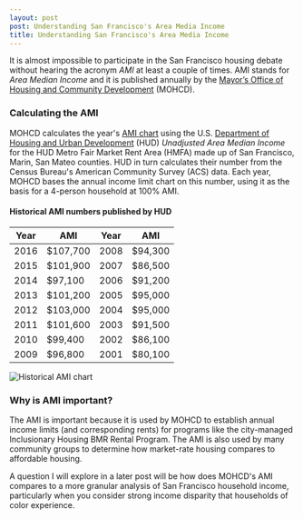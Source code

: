 ```yaml
---
layout: post
post: Understanding San Francisco's Area Media Income
title: Understanding San Francisco's Area Media Income
---
```


It is almost impossible to participate in the San Francisco housing debate without hearing the acronym *AMI* at least a couple of times. AMI stands for *Area Median Income* and it is published annually by the [Mayor’s Office of Housing and Community Development](http://sfmohcd.org/) (MOHCD).

### Calculating the AMI

MOHCD calculates the year's [AMI chart](http://sfmohcd.org/sites/default/files/Documents/MOH/2016_AMI_IncomeLimits-SanFranHMFA.pdf) using the U.S. [Department of Housing and Urban Development](https://www.huduser.gov/portal/datasets/il.html) (HUD) *Unadjusted Area Median Income* for the HUD Metro Fair Market Rent Area (HMFA) made up of San Francisco, Marin, San Mateo counties. HUD in turn calculates their number from the Census Bureau's American Community Survey (ACS) data. Each year, MOHCD bases the annual income limit chart on this number, using it as the basis for a 4-person household at 100% AMI. 

#### Historical AMI numbers published by HUD

Year | AMI | Year | AMI
---- | --- | ---- | ---
2016 | $107,700 | 2008 | $94,300
2015 | $101,900 | 2007 | $86,500
2014 | $97,100 | 2006 | $91,200
2013 | $101,200 | 2005 | $95,000
2012 | $103,000 | 2004 | $95,000
2011 | $101,600 | 2003 | $91,500
2010 | $99,400 | 2002 | $86,100
2009 | $96,800 | 2001 | $80,100

![Historical AMI chart](http://chema.sanfranciscan.org/public/img/AMI-history.png)

### Why is AMI important?

The AMI is important because it is used by MOHCD to establish annual income limits (and corresponding rents) for programs like the city-managed Inclusionary Housing BMR Rental Program. The AMI is also used by many community groups to determine how market-rate housing compares to affordable housing.

A question I will explore in a later post will be how does MOHCD's AMI compares to a more granular analysis of San Francisco household income, particularly when you consider strong income disparity that households of color experience.

